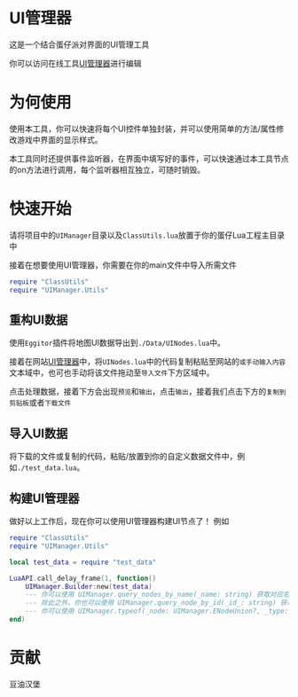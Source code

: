 # UI管理器

这是一个结合蛋仔派对界面的UI管理工具

你可以访问在线工具[UI管理器](http://www.eggycode.com/ui_manager)进行编辑

# 为何使用

使用本工具，你可以快速将每个UI控件单独封装，并可以使用简单的方法/属性修改游戏中界面的显示样式。

本工具同时还提供事件监听器，在界面中填写好的事件，可以快速通过本工具节点的on方法进行调用，每个监听器相互独立，可随时销毁。

# 快速开始
请将项目中的`UIManager`目录以及`ClassUtils.lua`放置于你的蛋仔Lua工程主目录中

接着在想要使用UI管理器，你需要在你的main文件中导入所需文件
```lua
require "ClassUtils"
require "UIManager.Utils"
```

## 重构UI数据

使用`Eggitor`插件将地图UI数据导出到`./Data/UINodes.lua`中。

接着在网站[UI管理器](http://www.eggycode.com/ui_manager)中，将`UINodes.lua`中的代码复制粘贴至网站的`或手动输入内容`文本域中，也可也手动将该文件拖动至`导入文件`下方区域中。

点击处理数据，接着下方会出现`预览`和`输出`，点击`输出`，接着我们点击下方的`复制到剪贴板`或者`下载文件`

## 导入UI数据

将下载的文件或复制的代码，粘贴/放置到你的自定义数据文件中，例如`./test_data.lua`。

## 构建UI管理器

做好以上工作后，现在你可以使用UI管理器构建UI节点了！
例如
```lua
require "ClassUtils"
require "UIManager.Utils"

local test_data = require "test_data"

LuaAPI.call_delay_frame(1, function()
    UIManager.Builder:new(test_data)
    --- 你可以使用 UIManager.query_nodes_by_name(_name: string) 获取对应名称的控件，注意，该方法会返回一个数组
    --- 除此之外，你也可以使用 UIManager.query_node_by_id(_id_: string) 获取对应类型的控件。
    --- 你可以使用 UIManager.typeof(_node: UIManager.ENodeUnion?, _type: T) 检查节点类型，这样你便可以轻松通过emmylua访问节点的方法
end)
```

# 贡献

豆油汉堡